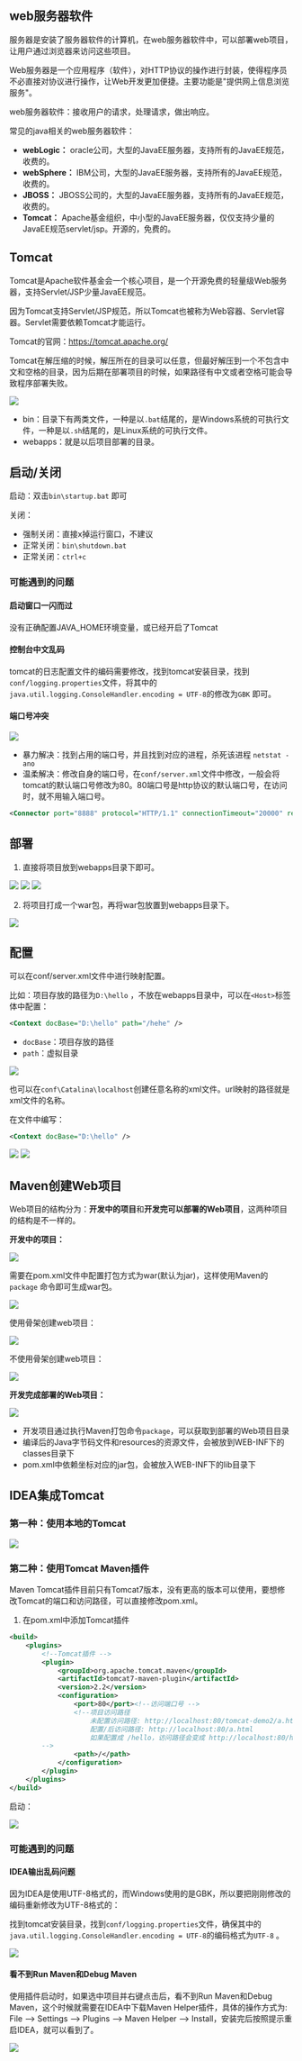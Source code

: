## web服务器软件

服务器是安装了服务器软件的计算机，在web服务器软件中，可以部署web项目，让用户通过浏览器来访问这些项目。

Web服务器是一个应用程序（软件），对HTTP协议的操作进行封装，使得程序员不必直接对协议进行操作，让Web开发更加便捷。主要功能是"提供网上信息浏览服务"。



web服务器软件：接收用户的请求，处理请求，做出响应。



常见的java相关的web服务器软件：

* **webLogic：** oracle公司，大型的JavaEE服务器，支持所有的JavaEE规范，收费的。
* **webSphere：** IBM公司，大型的JavaEE服务器，支持所有的JavaEE规范，收费的。
* **JBOSS：** JBOSS公司的，大型的JavaEE服务器，支持所有的JavaEE规范，收费的。
* **Tomcat：** Apache基金组织，中小型的JavaEE服务器，仅仅支持少量的JavaEE规范servlet/jsp。开源的，免费的。



## Tomcat

Tomcat是Apache软件基金会一个核心项目，是一个开源免费的轻量级Web服务器，支持Servlet/JSP少量JavaEE规范。

因为Tomcat支持Servlet/JSP规范，所以Tomcat也被称为Web容器、Servlet容器。Servlet需要依赖Tomcat才能运行。

Tomcat的官网：[https://tomcat.apache.org/ ](https://tomcat.apache.org/)

Tomcat在解压缩的时候，解压所在的目录可以任意，但最好解压到一个不包含中文和空格的目录，因为后期在部署项目的时候，如果路径有中文或者空格可能会导致程序部署失败。

![](assets/Java%20Tomcat/962d5df94f464b416f8947b899782c37_MD5.png)


* bin：目录下有两类文件，一种是以`.bat`结尾的，是Windows系统的可执行文件，一种是以`.sh`结尾的，是Linux系统的可执行文件。
* webapps：就是以后项目部署的目录。



## 启动/关闭

启动：双击`bin\startup.bat` 即可

关闭：

* 强制关闭：直接x掉运行窗口，不建议
* 正常关闭：`bin\shutdown.bat`
* 正常关闭：`ctrl+c`



### 可能遇到的问题
#### 启动窗口一闪而过

没有正确配置JAVA_HOME环境变量，或已经开启了Tomcat

#### 控制台中文乱码

tomcat的日志配置文件的编码需要修改，找到tomcat安装目录，找到`conf/logging.properties`文件，将其中的`java.util.logging.ConsoleHandler.encoding = UTF-8`的修改为`GBK` 即可。



#### 端口号冲突

![](assets/Java%20Tomcat/dc5fcd8a72f20b8e4ddd6e146c3c4965_MD5.png)


* 暴力解决：找到占用的端口号，并且找到对应的进程，杀死该进程 `netstat -ano`
* 温柔解决：修改自身的端口号，在`conf/server.xml`文件中修改，一般会将tomcat的默认端口号修改为80。80端口号是http协议的默认端口号，在访问时，就不用输入端口号。

```xml
<Connector port="8888" protocol="HTTP/1.1" connectionTimeout="20000" redirectPort="8445" />
```


## 部署

1. 直接将项目放到webapps目录下即可。

![](assets/Java%20Tomcat/807190e6e1a27a8f9ac1f80540bc64b9_MD5.png)
![](assets/Java%20Tomcat/10823b0fc8c3e12f3bfe5874f6047861_MD5.png)
![](assets/Java%20Tomcat/aa7e3eb69d9b38590704f6bc98d0e1e9_MD5.png)


2. 将项目打成一个war包，再将war包放置到webapps目录下。

![](assets/Java%20Tomcat/a3b71529746e1dbc9a298a134d5a94f4_MD5.png)


## 配置

可以在conf/server.xml文件中进行映射配置。

比如：项目存放的路径为`D:\hello` ，不放在webapps目录中，可以在`<Host>`标签体中配置：

```xml
<Context docBase="D:\hello" path="/hehe" />
```

* `docBase`：项目存放的路径
* `path`：虚拟目录   

![](assets/Java%20Tomcat/53ed1c8b44c674e31773ca65ea62a995_MD5.png)


也可以在`conf\Catalina\localhost`创建任意名称的xml文件。url映射的路径就是xml文件的名称。

在文件中编写：

```xml
<Context docBase="D:\hello" />
```

![](assets/Java%20Tomcat/99ab5f6ed7974b0c2ab419afc3b0ef03_MD5.png)
![](assets/Java%20Tomcat/64487d4b55109dd25e231403138a61d6_MD5.png)


## Maven创建Web项目

Web项目的结构分为：**开发中的项目**和**开发完可以部署的Web项目**，这两种项目的结构是不一样的。

**开发中的项目：**

![](assets/Java%20Tomcat/ca02c1afb6c0a093b3adcd2b8c333255_MD5.png)


需要在pom.xml文件中配置打包方式为war(默认为jar)，这样使用Maven的`package` 命令即可生成war包。

![](assets/Java%20Tomcat/4e3eb778c4f2b80b27fde485cd996172_MD5.png)


使用骨架创建web项目：

![](assets/Java%20Tomcat/4cce2818b283f4b437d5d2b371575dc6_MD5.png)


不使用骨架创建web项目：

![](assets/Java%20Tomcat/32a694898ab6e3194db70d952578049f_MD5.png)

**开发完成部署的Web项目：**

![](assets/Java%20Tomcat/22ce4069de96baf24da250f5e8bf4d2d_MD5.png)


* 开发项目通过执行Maven打包命令`package`，可以获取到部署的Web项目目录
* 编译后的Java字节码文件和resources的资源文件，会被放到WEB-INF下的classes目录下
* pom.xml中依赖坐标对应的jar包，会被放入WEB-INF下的lib目录下



## IDEA集成Tomcat

### 第一种：使用本地的Tomcat

![](assets/Java%20Tomcat/0e9259c4bf65d79484b20ed44995ecdc_MD5.png)




### 第二种：使用Tomcat Maven插件

Maven Tomcat插件目前只有Tomcat7版本，没有更高的版本可以使用，要想修改Tomcat的端口和访问路径，可以直接修改pom.xml。

1. 在pom.xml中添加Tomcat插件

```xml
<build>
    <plugins>
    	<!--Tomcat插件 -->
        <plugin>
            <groupId>org.apache.tomcat.maven</groupId>
            <artifactId>tomcat7-maven-plugin</artifactId>
            <version>2.2</version>
            <configuration>
            	<port>80</port><!--访问端口号 -->
                <!--项目访问路径
                    未配置访问路径: http://localhost:80/tomcat-demo2/a.html
                    配置/后访问路径: http://localhost:80/a.html
                    如果配置成 /hello，访问路径会变成 http://localhost:80/hello/a.html
		-->
                <path>/</path>
            </configuration>
        </plugin>
    </plugins>
</build>
```


启动：

![](assets/Java%20Tomcat/19a44aaebaaab0dd963e4f94bbdcf380_MD5.png)


### 可能遇到的问题

#### IDEA输出乱码问题

因为IDEA是使用UTF-8格式的，而Windows使用的是GBK，所以要把刚刚修改的编码重新修改为UTF-8格式的：

找到tomcat安装目录，找到`conf/logging.properties`文件，确保其中的`java.util.logging.ConsoleHandler.encoding = UTF-8`的编码格式为`UTF-8` 。

![](assets/Java%20Tomcat/d34c72116172edc6b8a14e2613d99148_MD5.png)


#### 看不到Run Maven和Debug Maven

使用插件启动时，如果选中项目并右键点击后，看不到Run Maven和Debug Maven，这个时候就需要在IDEA中下载Maven Helper插件，具体的操作方式为: File --> Settings --> Plugins --> Maven Helper --> Install，安装完后按照提示重启IDEA，就可以看到了。

![](assets/Java%20Tomcat/691f64e00d8f4cee53a87a64efdf2cf5_MD5.png)
